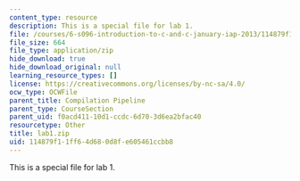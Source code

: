 ```yaml
---
content_type: resource
description: This is a special file for lab 1.
file: /courses/6-s096-introduction-to-c-and-c-january-iap-2013/114879f11ff64d680d8fe605461ccbb8_lab1.zip
file_size: 664
file_type: application/zip
hide_download: true
hide_download_original: null
learning_resource_types: []
license: https://creativecommons.org/licenses/by-nc-sa/4.0/
ocw_type: OCWFile
parent_title: Compilation Pipeline
parent_type: CourseSection
parent_uid: f0acd411-10d1-ccdc-6d70-3d6ea2bfac40
resourcetype: Other
title: lab1.zip
uid: 114879f1-1ff6-4d68-0d8f-e605461ccbb8
---
```

This is a special file for lab 1.